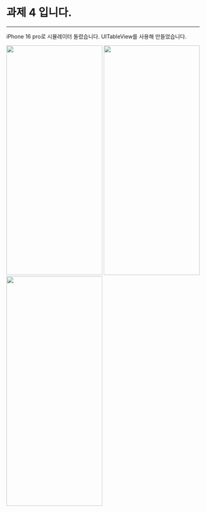 # 과제 4 입니다.
--- 

iPhone 16 pro로 시뮬레이터 돌렸습니다. 
UITableView를 사용해 만들었습니다. 

<img src="https://github.com/user-attachments/assets/3ecb705f-17a0-4186-912d-671da7ed2d83" width="250" height="600">
<img src="https://github.com/user-attachments/assets/4242eed2-5bf0-4eb1-80f7-8e899dd74219" width="250" height="600">
<img src="https://github.com/user-attachments/assets/93bfb4e2-c069-4c15-be9e-1ae762982ddf" width="250" height="600">


